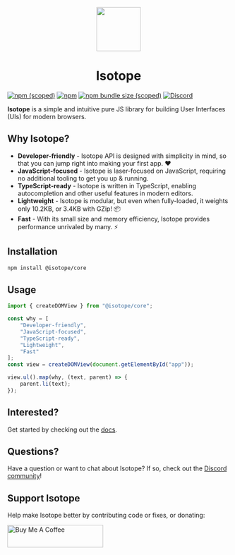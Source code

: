 <p align="center">
  <img src="https://github.com/Isotope-js/isotope/raw/master/packages/core/logo.png" height="100">
</p>
<h1 align="center"><b>Isotope</b></h1>

[![npm (scoped)](https://img.shields.io/npm/v/@isotope/core)](https://www.npmjs.com/package/@isotope/core) [![npm](https://img.shields.io/npm/dm/@isotope/core)](https://www.npmjs.com/package/@isotope/core) [![npm bundle size (scoped)](https://img.shields.io/bundlephobia/minzip/@isotope/core)](https://bundlephobia.com/result?p=@isotope/core) [![Discord](https://img.shields.io/discord/707157754766426134)](https://discord.gg/FaFbaSk)

**Isotope** is a simple and intuitive pure JS library for building User Interfaces (UIs) for modern browsers.

## Why Isotope?

- **Developer-friendly** - Isotope API is designed with simplicity in mind, so that you can jump right into making your first app. ❤
- **JavaScript-focused** - Isotope is laser-focused on JavaScript, requiring no additional tooling to get you up & running.
- **TypeScript-ready** - Isotope is written in TypeScript, enabling autocompletion and other useful features in modern editors.
- **Lightweight** - Isotope is modular, but even when fully-loaded, it weights only 10.2KB, or 3.4KB with GZip! 📦
- **Fast** - With its small size and memory efficiency, Isotope provides performance unrivaled by many. ⚡

## Installation

```bash
npm install @isotope/core
```

## Usage

```javascript
import { createDOMView } from "@isotope/core";

const why = [
	"Developer-friendly",
	"JavaScript-focused",
	"TypeScript-ready",
	"Lightweight",
	"Fast"
];
const view = createDOMView(document.getElementById("app"));

view.ul().map(why, (text, parent) => {
	parent.li(text);
});
```

## Interested?

Get started by checking out the [docs](https://areknawo.com/isotope).

## Questions?

Have a question or want to chat about Isotope? If so, check out the [Discord community](https://discord.gg/FaFbaSk)!

## Support Isotope

Help make Isotope better by contributing code or fixes, or donating:

<a href="https://www.buymeacoffee.com/areknawo" target="_blank"><img src="https://cdn.buymeacoffee.com/buttons/lato-orange.png" alt="Buy Me A Coffee" style="height: 51px !important;width: 217px !important;" ></a>

